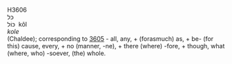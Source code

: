 <body>
  <p>H3606<br>  כּל  <br> כּוֹל  ‎  kôl  <br><i>kole </i><br>(Chaldee); corresponding to <a href="h3605.htm">3605</a>  - all, any, + (forasmuch) as, + be- (for this) cause, every, + no (manner, -ne), + there (where) -fore, + though, what (where, who) -soever, (the) whole.<br></p>
 </body>
